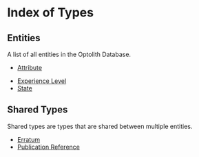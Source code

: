 # Index of Types

## Entities

A list of all entities in the Optolith Database.

- [Attribute](reference/Attribute.md)
<!-- - [Close Combat Technique](reference/CloseCombatTechnique)
- [Locale](reference/Locale)
- [Publication](reference/Publication)
- [Ranged Combat Technique](reference/RangedCombatTechnique) -->
- [Experience Level](reference/ExperienceLevel.md)
- [State](reference/State.md)

## Shared Types

Shared types are types that are shared between multiple entities.

<!-- - [Locale Map](reference/LocaleMap)
- [Improvement Cost](reference/ImprovementCost) -->
- [Erratum](reference/_Erratum.md)
- [Publication Reference](reference/_PublicationRef.md)
